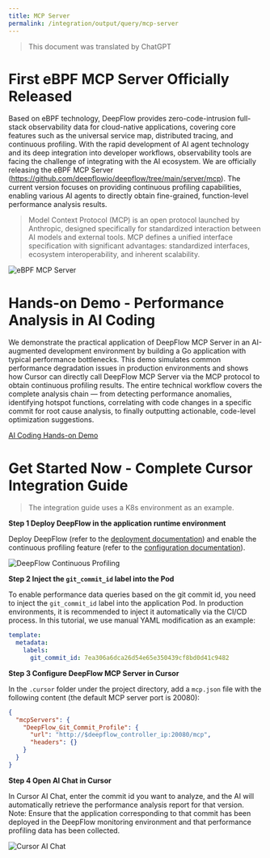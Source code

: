 ```yaml
---
title: MCP Server
permalink: /integration/output/query/mcp-server
---
```


> This document was translated by ChatGPT

# First eBPF MCP Server Officially Released

Based on eBPF technology, DeepFlow provides zero-code-intrusion full-stack observability data for cloud-native applications, covering core features such as the universal service map, distributed tracing, and continuous profiling. With the rapid development of AI agent technology and its deep integration into developer workflows, observability tools are facing the challenge of integrating with the AI ecosystem. We are officially releasing the eBPF MCP Server (https://github.com/deepflowio/deepflow/tree/main/server/mcp). The current version focuses on providing continuous profiling capabilities, enabling various AI agents to directly obtain fine-grained, function-level performance analysis results.

> Model Context Protocol (MCP) is an open protocol launched by Anthropic, designed specifically for standardized interaction between AI models and external tools. MCP defines a unified interface specification with significant advantages: standardized interfaces, ecosystem interoperability, and inherent scalability.

![eBPF MCP Server](http://yunshan-guangzhou.oss-cn-beijing.aliyuncs.com/yunshan-ticket/png/d2b5ca33bd970f64a6301fa75ae2eb22_20250626114123.png)

# Hands-on Demo - Performance Analysis in AI Coding

We demonstrate the practical application of DeepFlow MCP Server in an AI-augmented development environment by building a Go application with typical performance bottlenecks. This demo simulates common performance degradation issues in production environments and shows how Cursor can directly call DeepFlow MCP Server via the MCP protocol to obtain continuous profiling results. The entire technical workflow covers the complete analysis chain — from detecting performance anomalies, identifying hotspot functions, correlating with code changes in a specific commit for root cause analysis, to finally outputting actionable, code-level optimization suggestions.

[AI Coding Hands-on Demo](http://yunshan-guangzhou.oss-cn-beijing.aliyuncs.com/yunshan-ticket/mov/586ca897a5b80c0f443dde84a99f0c99_20250626164636.mov)

# Get Started Now - Complete Cursor Integration Guide

> The integration guide uses a K8s environment as an example.

**Step 1 Deploy DeepFlow in the application runtime environment**

Deploy DeepFlow (refer to the [deployment documentation](https://deepflow.io/docs/zh/ce-install/overview/)) and enable the continuous profiling feature (refer to the [configuration documentation](https://deepflow.io/docs/zh/features/continuous-profiling/configuration/)).

![DeepFlow Continuous Profiling](http://yunshan-guangzhou.oss-cn-beijing.aliyuncs.com/yunshan-ticket/png/d2b5ca33bd970f64a6301fa75ae2eb22_20250626115101.png)

**Step 2 Inject the `git_commit_id` label into the Pod**

To enable performance data queries based on the git commit id, you need to inject the `git_commit_id` label into the application Pod. In production environments, it is recommended to inject it automatically via the CI/CD process. In this tutorial, we use manual YAML modification as an example:

```yaml
template:
  metadata:
    labels:
      git_commit_id: 7ea306a6dca26d54e65e350439cf8bd0d41c9482
```

**Step 3 Configure DeepFlow MCP Server in Cursor**

In the `.cursor` folder under the project directory, add a `mcp.json` file with the following content (the default MCP server port is 20080):

```json
{
  "mcpServers": {
    "DeepFlow_Git_Commit_Profile": {
      "url": "http://$deepflow_controller_ip:20080/mcp",
      "headers": {}
    }
  }
}
```

**Step 4 Open AI Chat in Cursor**

In Cursor AI Chat, enter the commit id you want to analyze, and the AI will automatically retrieve the performance analysis report for that version. Note: Ensure that the application corresponding to that commit has been deployed in the DeepFlow monitoring environment and that performance profiling data has been collected.

![Cursor AI Chat](http://yunshan-guangzhou.oss-cn-beijing.aliyuncs.com/yunshan-ticket/png/d2b5ca33bd970f64a6301fa75ae2eb22_20250626115236.png)